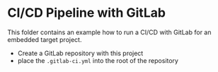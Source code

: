 # CI/CD Pipeline with GitLab
This folder contains an example how to run a CI/CD with GitLab for an embedded target project.
- Create a GitLab repository with this project
- place the `.gitlab-ci.yml`  into the root of the repository
